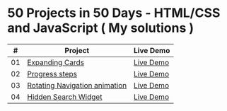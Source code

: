 # 50 Projects in 50 Days - HTML/CSS and JavaScript ( My solutions )


|  #  | Project                                                                                                                     | Live Demo                                                                         |
| :-: | --------------------------------------------------------------------------------------------------------------------------- | --------------------------------------------------------------------------------- |
| 01  | [Expanding Cards](https://github.com/ChapST1/50-days-of-js/tree/master/day-1)                             | [Live Demo](https://chapst1.github.io/50-days-of-js/day-1/)               |      |
| 02  | [Progress steps](https://github.com/ChapST1/50-days-of-js/tree/master/day-2)                             | [Live Demo](https://chapst1.github.io/50-days-of-js/day-2/)               |      |
| 03  | [Rotating Navigation animation](https://github.com/ChapST1/50-days-of-js/tree/master/day-3)                             | [Live Demo](https://chapst1.github.io/50-days-of-js/day-3/)               |      |
| 04  | [Hidden Search Widget](https://github.com/ChapST1/50-days-of-js/tree/master/day-4)                             | [Live Demo](https://chapst1.github.io/50-days-of-js/day-4/)               |      |



